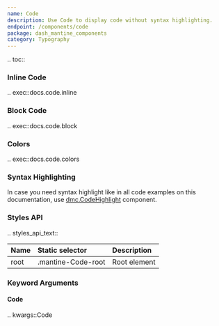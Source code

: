 ```yaml
---
name: Code
description: Use Code to display code without syntax highlighting.
endpoint: /components/code
package: dash_mantine_components
category: Typography
---
```


.. toc::

### Inline Code

.. exec::docs.code.inline

### Block Code

.. exec::docs.code.block

### Colors

.. exec::docs.code.colors

### Syntax Highlighting

In case you need syntax highlight like in all code examples on this documentation, use [dmc.CodeHighlight](/components/code-highlight)
component.

### Styles API

.. styles_api_text::

| Name         | Static selector    | Description                                   |
|:-------------|:-------------------|:----------------------------------------------|
| root         | .mantine-Code-root | Root element                                  |

### Keyword Arguments

#### Code

.. kwargs::Code
